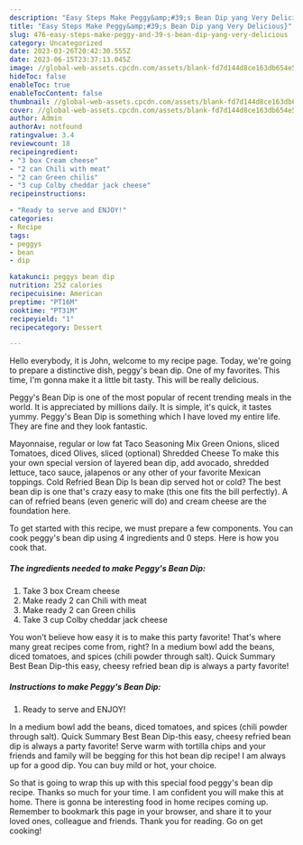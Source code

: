 ```yaml
---
description: "Easy Steps Make Peggy&amp;#39;s Bean Dip yang Very Delicious}"
title: "Easy Steps Make Peggy&amp;#39;s Bean Dip yang Very Delicious}"
slug: 476-easy-steps-make-peggy-and-39-s-bean-dip-yang-very-delicious
category: Uncategorized
date: 2023-03-26T20:42:30.555Z
date: 2023-06-15T23:37:13.045Z
image: //global-web-assets.cpcdn.com/assets/blank-fd7d144d8ce163db654e5a02c40b08a2775adb7897d16e4062681dc7e1b2800f.png
hideToc: false
enableToc: true
enableTocContent: false
thumbnail: //global-web-assets.cpcdn.com/assets/blank-fd7d144d8ce163db654e5a02c40b08a2775adb7897d16e4062681dc7e1b2800f.png
cover: //global-web-assets.cpcdn.com/assets/blank-fd7d144d8ce163db654e5a02c40b08a2775adb7897d16e4062681dc7e1b2800f.png
author: Admin
authorAv: notfound
ratingvalue: 3.4
reviewcount: 18
recipeingredient:
- "3 box Cream cheese"
- "2 can Chili with meat"
- "2 can Green chilis"
- "3 cup Colby cheddar jack cheese"
recipeinstructions:

- "Ready to serve and ENJOY!"
categories:
- Recipe
tags:
- peggys
- bean
- dip

katakunci: peggys bean dip 
nutrition: 252 calories
recipecuisine: American
preptime: "PT16M"
cooktime: "PT31M"
recipeyield: "1"
recipecategory: Dessert

---
```



Hello everybody, it is John, welcome to my recipe page. Today, we're going to prepare a distinctive dish, peggy&#39;s bean dip. One of my favorites. This time, I'm gonna make it a little bit tasty. This will be really delicious.

Peggy&#39;s Bean Dip is one of the most popular of recent trending meals in the world. It is appreciated by millions daily. It is simple, it's quick, it tastes yummy. Peggy&#39;s Bean Dip is something which I have loved my entire life. They are fine and they look fantastic.

Mayonnaise, regular or low fat Taco Seasoning Mix Green Onions, sliced Tomatoes, diced Olives, sliced (optional) Shredded Cheese To make this your own special version of layered bean dip, add avocado, shredded lettuce, taco sauce, jalapenos or any other of your favorite Mexican toppings. Cold Refried Bean Dip Is bean dip served hot or cold? The best bean dip is one that&#39;s crazy easy to make (this one fits the bill perfectly). A can of refried beans (even generic will do) and cream cheese are the foundation here.


To get started with this recipe, we must prepare a few components. You can cook peggy&#39;s bean dip using 4 ingredients and 0 steps. Here is how you cook that.

<!--inarticleads1-->

##### The ingredients needed to make Peggy&#39;s Bean Dip:

1. Take 3 box Cream cheese
1. Make ready 2 can Chili with meat
1. Make ready 2 can Green chilis
1. Take 3 cup Colby cheddar jack cheese


You won&#39;t believe how easy it is to make this party favorite! That&#39;s where many great recipes come from, right? In a medium bowl add the beans, diced tomatoes, and spices (chili powder through salt). Quick Summary Best Bean Dip-this easy, cheesy refried bean dip is always a party favorite! 

<!--inarticleads2-->

##### Instructions to make Peggy&#39;s Bean Dip:


1. Ready to serve and ENJOY!

In a medium bowl add the beans, diced tomatoes, and spices (chili powder through salt). Quick Summary Best Bean Dip-this easy, cheesy refried bean dip is always a party favorite! Serve warm with tortilla chips and your friends and family will be begging for this hot bean dip recipe! I am always up for a good dip. You can buy mild or hot, your choice. 

So that is going to wrap this up with this special food peggy&#39;s bean dip recipe. Thanks so much for your time. I am confident you will make this at home. There is gonna be interesting food in home recipes coming up. Remember to bookmark this page in your browser, and share it to your loved ones, colleague and friends. Thank you for reading. Go on get cooking!
